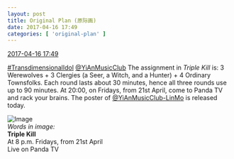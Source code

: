 ```yaml
---
layout: post
title: Original Plan (原际画)
date: 2017-04-16 17:49
categories: [ 'original-plan' ]
---
```


<div class="weibo-info">
  <a href="http://weibo.com/5626539553/EEN466G1X">2017-04-16 17:49</a>
</div>

[#TransdimensionalIdol](http://weibo.com/p/100808fab985aab0bfb2724bf4d29856cf6ee7) [@YiAnMusicClub](http://weibo.com/u/6094546964) The assignment in *Triple Kill* is: 3 Werewolves + 3 Clergies (a Seer, a Witch, and a Hunter) + 4 Ordinary Townsfolks. Each round lasts about 30 minutes, hence all three rounds use up to 90 minutes. At 20:00, on Fridays, from 21st April, come to Panda TV and rack your brains. The poster of [@YiAnMusicClub-LinMo](http://weibo.com/u/6108312042) is released today.

<!-- more -->

![Image](http://wx1.sinaimg.cn/mw690/0068MnXXly1feoo0nnz5wj31jk2bcb2g.jpg)  
*Words in image:*  
**Triple Kill**  
At 8 p.m. Fridays, from 21st April  
Live on Panda TV
